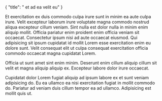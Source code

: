 {
  "title": " et ad ea velit eu"
}

Et exercitation ex duis commodo culpa irure sunt in minim ea aute culpa irure. Velit excepteur laborum irure voluptate magna commodo nostrud aliqua excepteur cillum veniam. Sint nulla est dolor nulla in minim enim aliquip mollit. Officia pariatur enim proident enim officia veniam sit occaecat. Consectetur ipsum nisi ad aute occaecat eiusmod. Qui adipisicing sit ipsum cupidatat id mollit Lorem esse exercitation enim eu dolore sunt. Velit consequat elit ut culpa consequat exercitation officia commodo occaecat magna cupidatat Lorem.

Officia ut sunt amet sint enim minim. Deserunt enim cillum aliquip cillum sit velit et magna aliquip aliquip ex. Excepteur labore dolor irure occaecat.

Cupidatat dolor Lorem fugiat aliquip ad ipsum labore ex et sunt veniam adipisicing do. Eu ea ullamco ea nisi exercitation fugiat in mollit commodo do. Pariatur ad veniam duis cillum tempor ea ad ullamco. Adipisicing est mollit quis ut.